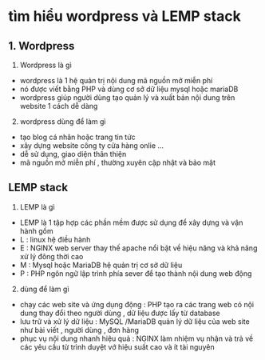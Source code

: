 # tìm hiểu wordpress và LEMP stack
## 1. Wordpress 
1. Wordpress là gì
- wordpress là 1 hệ quản trị nội dung mã nguồn mở miễn phí
- nó được viết bằng PHP và dùng cơ sở dữ liệu mysql hoặc mariaDB
- wordpress giúp người dùng tạo quản lý và xuất bản nội dung trên website 1 cách dễ dàng 
2. wordpress dùng để làm gì 
- tạo blog cá nhân hoặc trang tin tức 
- xây dựng website công ty cửa hàng onlie ... 
- dễ sử dụng, giao diện thân thiện 
- mã nguồn mở miễn phí , thường xuyên cập nhật và bảo mật

## LEMP stack 
1. LEMP là gì 
- LEMP là 1 tập hợp các phần mềm được sử dụng để xây dựng và vận hành gồm 
- L : linux hệ điều hành 
- E : NGINX web server thay thế apache nổi bật về hiệu năng và khả năng xử lý đông thời cao 
- M : Mysql hoặc MariaDB hệ quản trị cơ sở dữ liệu 
- P : PHP ngôn ngữ lập trình phía sever để tạo thành nội dung web động 
2. dùng để làm gì 
- chạy các web site và ứng dụng động : PHP tạo ra các trang web có nội dung thay đổi theo người dùng , dữ liệu được lấy từ database 
- lưu trữ và xử lý dữ liệu : MySQL /MariaDB quản lý dữ liệu của web site như bài viết , người dùng , đơn hàng 
- phục vụ nội dung nhanh hiệu quả : NGINX làm nhiệm vụ nhận và trả về các yêu cầu từ trình duyệt vớ hiệu suất cao và ít tài nguyên   
